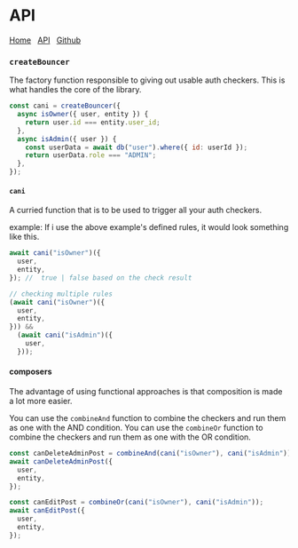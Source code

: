 # API

[Home](/) &nbsp; [API](/api) &nbsp; [Github](https://github.com/barelyhuman/cani)

### `createBouncer`

The factory function responsible to giving out usable auth checkers.
This is what handles the core of the library.

```js
const cani = createBouncer({
  async isOwner({ user, entity }) {
    return user.id === entity.user_id;
  },
  async isAdmin({ user }) {
    const userData = await db("user").where({ id: userId });
    return userData.role === "ADMIN";
  },
});
```

#### `cani`

A curried function that is to be used to trigger all your auth checkers.

example:
If i use the above example's defined rules, it would look something like this.

```js
await cani("isOwner")({
  user,
  entity,
}); //  true | false based on the check result

// checking multiple rules
(await cani("isOwner")({
  user,
  entity,
})) &&
  (await cani("isAdmin")({
    user,
  }));
```

#### composers

The advantage of using functional approaches is that composition is made a lot more easier.

You can use the `combineAnd` function to combine the checkers and run them as one with the AND condition.
You can use the `combineOr` function to combine the checkers and run them as one with the OR condition.

```js
const canDeleteAdminPost = combineAnd(cani("isOwner"), cani("isAdmin"));
await canDeleteAdminPost({
  user,
  entity,
});

const canEditPost = combineOr(cani("isOwner"), cani("isAdmin"));
await canEditPost({
  user,
  entity,
});
```
